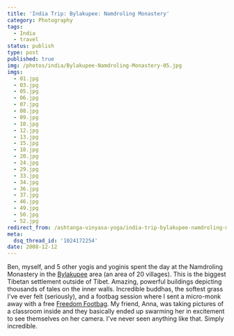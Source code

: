 ```yaml
---
title: 'India Trip: Bylakupee: Namdroling Monastery'
category: Photography
tags:
  - India
  - travel
status: publish
type: post
published: true
img: /photos/india/Bylakupee-Namdroling-Monastery-05.jpg
imgs:
  - 01.jpg
  - 03.jpg
  - 05.jpg
  - 06.jpg
  - 07.jpg
  - 08.jpg
  - 09.jpg
  - 10.jpg
  - 12.jpg
  - 13.jpg
  - 15.jpg
  - 18.jpg
  - 20.jpg
  - 24.jpg
  - 29.jpg
  - 33.jpg
  - 34.jpg
  - 36.jpg
  - 37.jpg
  - 46.jpg
  - 49.jpg
  - 50.jpg
  - 52.jpg
redirect_from: /ashtanga-vinyasa-yoga/india-trip-bylakupee-namdroling-monastery/
meta:
  dsq_thread_id: '1024172254'
date: 2008-12-12
---
```


Ben, myself, and 5 other yogis and yoginis spent the day at the Namdroling Monastery in the [Bylakupee](http://wikitravel.org/en/Bylakupee) area (an area of 20 villages). This is the biggest Tibetan settlement outside of Tibet. Amazing, powerful buildings depicting thousands of tales on the inner walls. Incredible buddhas, the softest grass I've ever felt (seriously), and a footbag session where I sent a micro-monk away with a free [Freedom Footbag](http://freedomfootbags.com). My friend, Anna, was taking pictures of a classroom inside and they basically ended up swarming her in excitement to see themselves on her camera. I've never seen anything like that. Simply incredible.

